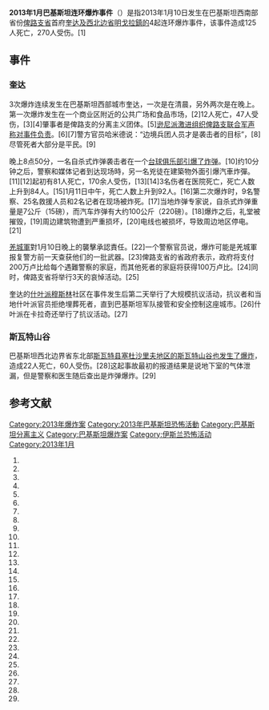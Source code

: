 **2013年1月巴基斯坦连环爆炸事件**（）是指2013年1月10日发生在巴基斯坦西南部省份[俾路支省](../Page/俾路支省.md "wikilink")首府[奎达及](https://zh.wikipedia.org/wiki/奎达 "wikilink")[西北边省](https://zh.wikipedia.org/wiki/西北边省 "wikilink")[明戈拉鎮的](https://zh.wikipedia.org/wiki/明戈拉 "wikilink")4起连环爆炸事件，该事件造成125人死亡，270人受伤。\[1\]

## 事件

### 奎达

3次爆炸连续发生在巴基斯坦西部城市奎达，一次是在清晨，另外两次是在晚上。第一次爆炸发生在一个商业区附近的公共广场和食品市场，\[2\]12人死亡，47人受伤，\[3\]\[4\]肇事者是俾路支的分离主义团体。\[5\][逊尼派激进组织](https://zh.wikipedia.org/wiki/逊尼派 "wikilink")[俾路支联合军声称对事件负责](https://zh.wikipedia.org/wiki/俾路支联合军 "wikilink")。\[6\]\[7\]警方官员哈米德说：“边境兵团人员才是袭击者的目标”，\[8\]尽管死者大部分是平民。\[9\]

晚上8点50分，一名自杀式炸弹袭击者在一个[台球](https://zh.wikipedia.org/wiki/台球 "wikilink")[俱乐部引爆了炸弹](https://zh.wikipedia.org/wiki/俱乐部 "wikilink")。\[10\]约10分钟之后，警察和媒体记者到达现场時，另一名兇徒在建築物外面引爆汽車炸彈。\[11\]\[12\]起初有81人死亡，170余人受伤，\[13\]\[14\]3名伤者在医院死亡，死亡人数上升到84人。\[15\]1月11日中午，死亡人数上升到92人。\[16\]第二次爆炸时，9名警察、25名救援人员和2名记者在现场被炸死。\[17\]当地炸弹专家说，自杀式炸弹重量是7公斤（15磅），而汽车炸弹有大约100公斤（220磅）。\[18\]爆炸之后，礼堂被摧毁，\[19\]周边建筑物遭到严重损坏，\[20\]电线也被损坏，导致周边地区停电。\[21\]

[羌城軍](../Page/羌城軍.md "wikilink")對1月10日晚上的襲擊承認責任。\[22\]一个警察官员说，爆炸可能是羌城軍报复警方前一天查获他们的一批武器。\[23\]俾路支省的省政府表示，政府将支付200万卢比给每个遇難警察的家庭，而其他死者的家庭将获得100万卢比。\[24\]同时，俾路支省将举行3天的哀悼活动。\[25\]

奎达的[什叶派](../Page/什叶派.md "wikilink")[穆斯林](../Page/穆斯林.md "wikilink")社区在事件发生后第二天举行了大规模抗议活动，抗议者和当地什叶派官员拒绝埋葬死者，直到巴基斯坦军队接管和安全控制这座城市。\[26\]什叶派在卡拉奇还举行了抗议活动。\[27\]

### 斯瓦特山谷

巴基斯坦西北边界省东北部[斯瓦特县](../Page/斯瓦特县.md "wikilink")[塞杜沙里夫地区的斯瓦特山谷也发生了爆炸](https://zh.wikipedia.org/wiki/塞杜沙里夫 "wikilink")，造成22人死亡，60人受伤。\[28\]这起事故最初的报道结果是说地下室的气体泄漏，但是警察和医生随后查出是炸弹爆炸。\[29\]

## 参考文献

[Category:2013年爆炸案](https://zh.wikipedia.org/wiki/Category:2013年爆炸案 "wikilink") [Category:2013年巴基斯坦恐怖活動](https://zh.wikipedia.org/wiki/Category:2013年巴基斯坦恐怖活動 "wikilink") [Category:巴基斯坦分离主义](https://zh.wikipedia.org/wiki/Category:巴基斯坦分离主义 "wikilink") [Category:巴基斯坦爆炸案](https://zh.wikipedia.org/wiki/Category:巴基斯坦爆炸案 "wikilink") [Category:伊斯兰恐怖活动](https://zh.wikipedia.org/wiki/Category:伊斯兰恐怖活动 "wikilink") [Category:2013年1月](https://zh.wikipedia.org/wiki/Category:2013年1月 "wikilink")

1.

2.

3.
4.
5.
6.

7.

8.
9.

10.
11.
12.
13.
14.
15.
16.

17.
18.
19.
20.
21.

22.
23.

24.

25.
26.
27.

28.
29.